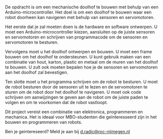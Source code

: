 De opdracht is om een mechanische doolhof te bouwen met behulp van een Arduino-microcontroller. Het doel is om een doolhof te bouwen waar een robot doorheen kan navigeren met behulp van sensoren en servomotoren.

Het eerste dat je zal moeten doen is de hardware en software ontwerpen. U moet een Arduino-microcontroller kiezen, aansluiten op de juiste sensoren en servomotoren en schrijven van programmacode om de sensoren en servomotoren te besturen.

Vervolgens moet u het doolhof ontwerpen en bouwen. U moet een frame bouwen om het doolhof te ondersteunen. U kunt gebruik maken van een combinatie van hout, karton, plastic en metaal om de muren van het doolhof te bouwen. U zult ook moeten bepalen hoe je de sensoren en servomotoren aan het doolhof zal bevestigen.

Ten slotte moet u het programma schrijven om de robot te besturen. U moet de robot besturen door de sensoren uit te lezen en de servomotoren te sturen om de robot door het doolhof te navigeren. U moet ook code schrijven om aanwijzingen te geven aan de robot om de juiste paden te volgen en om te voorkomen dat de robot vastloopt.

Dit project vereist een combinatie van elektronica, programmeren en mechanica. Het is ideaal voor MBO-studenten die geïnteresseerd zijn in het bouwen en programmeren van robots.

Ben je geintereseerd? Meld je aan bij d.radic@roc-nijmegen.nl
